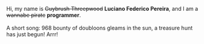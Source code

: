 Hi, my name is ~~Guybrush Threepwood~~ **Luciano Federico Pereira**, and I am a ~~wannabe pirate~~ **programmer**.<br><br>A short song: 968 bounty of doubloons gleams in the sun, a treasure hunt has just begun! Arrr!
